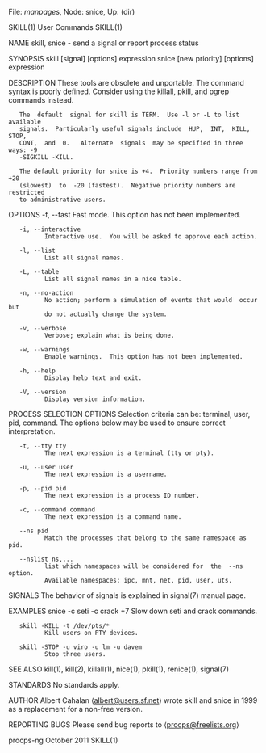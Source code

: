 File: *manpages*,  Node: snice,  Up: (dir)

SKILL(1)                         User Commands                        SKILL(1)



NAME
       skill, snice - send a signal or report process status

SYNOPSIS
       skill [signal] [options] expression
       snice [new priority] [options] expression

DESCRIPTION
       These  tools are obsolete and unportable.  The command syntax is poorly
       defined.   Consider  using  the  killall,  pkill,  and  pgrep  commands
       instead.

       The  default  signal for skill is TERM.  Use -l or -L to list available
       signals.  Particularly useful signals include  HUP,  INT,  KILL,  STOP,
       CONT,  and  0.   Alternate  signals  may be specified in three ways: -9
       -SIGKILL -KILL.

       The default priority for snice is +4.  Priority numbers range from  +20
       (slowest)  to  -20 (fastest).  Negative priority numbers are restricted
       to administrative users.

OPTIONS
       -f, --fast
              Fast mode.  This option has not been implemented.

       -i, --interactive
              Interactive use.  You will be asked to approve each action.

       -l, --list
              List all signal names.

       -L, --table
              List all signal names in a nice table.

       -n, --no-action
              No action; perform a simulation of events that would  occur  but
              do not actually change the system.

       -v, --verbose
              Verbose; explain what is being done.

       -w, --warnings
              Enable warnings.  This option has not been implemented.

       -h, --help
              Display help text and exit.

       -V, --version
              Display version information.

PROCESS SELECTION OPTIONS
       Selection  criteria  can be: terminal, user, pid, command.  The options
       below may be used to ensure correct interpretation.

       -t, --tty tty
              The next expression is a terminal (tty or pty).

       -u, --user user
              The next expression is a username.

       -p, --pid pid
              The next expression is a process ID number.

       -c, --command command
              The next expression is a command name.

       --ns pid
              Match the processes that belong to the same namespace as pid.

       --nslist ns,...
              list which namespaces will be considered for  the  --ns  option.
              Available namespaces: ipc, mnt, net, pid, user, uts.

SIGNALS
       The behavior of signals is explained in signal(7) manual page.

EXAMPLES
       snice -c seti -c crack +7
              Slow down seti and crack commands.

       skill -KILL -t /dev/pts/*
              Kill users on PTY devices.

       skill -STOP -u viro -u lm -u davem
              Stop three users.

SEE ALSO
       kill(1), kill(2), killall(1), nice(1), pkill(1), renice(1), signal(7)

STANDARDS
       No standards apply.

AUTHOR
       Albert Cahalan ⟨albert@users.sf.net⟩ wrote skill and snice in 1999 as a
       replacement for a non-free version.

REPORTING BUGS
       Please send bug reports to ⟨procps@freelists.org⟩



procps-ng                        October 2011                         SKILL(1)
